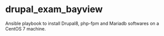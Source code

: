 # drupal_exam_bayview
Ansible playbook to install Drupal8, php-fpm and Mariadb softwares on a CentOS 7 machine.
